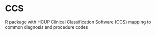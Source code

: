 # CCS
R package with HCUP Clinical Classification Software (CCS) mapping to common diagnosis and procedure codes

